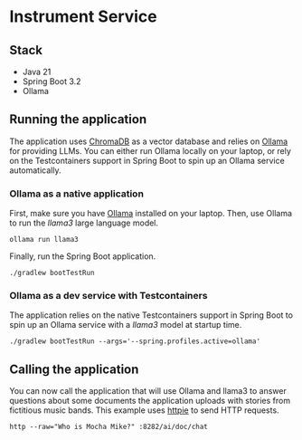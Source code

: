 # Instrument Service

## Stack

* Java 21
* Spring Boot 3.2
* Ollama

## Running the application

The application uses [ChromaDB](https://www.trychroma.com) as a vector database and relies on [Ollama](https://ollama.com) for providing LLMs. You can either run Ollama locally on your laptop, or rely on the Testcontainers support in Spring Boot to spin up an Ollama service automatically.

### Ollama as a native application

First, make sure you have [Ollama](https://ollama.ai) installed on your laptop.
Then, use Ollama to run the _llama3_ large language model.

```shell
ollama run llama3
```

Finally, run the Spring Boot application.

```shell
./gradlew bootTestRun
```

### Ollama as a dev service with Testcontainers

The application relies on the native Testcontainers support in Spring Boot to spin up an Ollama service with a _llama3_ model at startup time.

```shell
./gradlew bootTestRun --args='--spring.profiles.active=ollama'
```

## Calling the application

You can now call the application that will use Ollama and llama3 to answer questions about some documents the application uploads with stories from fictitious music bands.
This example uses [httpie](https://httpie.io) to send HTTP requests.

```shell
http --raw="Who is Mocha Mike?" :8282/ai/doc/chat
```
